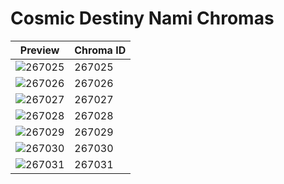 # Cosmic Destiny Nami Chromas

| Preview | Chroma ID |
|---------|-----------|
| ![267025](https://raw.communitydragon.org/latest/plugins/rcp-be-lol-game-data/global/default/v1/champion-chroma-images/267/267025.png) | 267025 |
| ![267026](https://raw.communitydragon.org/latest/plugins/rcp-be-lol-game-data/global/default/v1/champion-chroma-images/267/267026.png) | 267026 |
| ![267027](https://raw.communitydragon.org/latest/plugins/rcp-be-lol-game-data/global/default/v1/champion-chroma-images/267/267027.png) | 267027 |
| ![267028](https://raw.communitydragon.org/latest/plugins/rcp-be-lol-game-data/global/default/v1/champion-chroma-images/267/267028.png) | 267028 |
| ![267029](https://raw.communitydragon.org/latest/plugins/rcp-be-lol-game-data/global/default/v1/champion-chroma-images/267/267029.png) | 267029 |
| ![267030](https://raw.communitydragon.org/latest/plugins/rcp-be-lol-game-data/global/default/v1/champion-chroma-images/267/267030.png) | 267030 |
| ![267031](https://raw.communitydragon.org/latest/plugins/rcp-be-lol-game-data/global/default/v1/champion-chroma-images/267/267031.png) | 267031 |